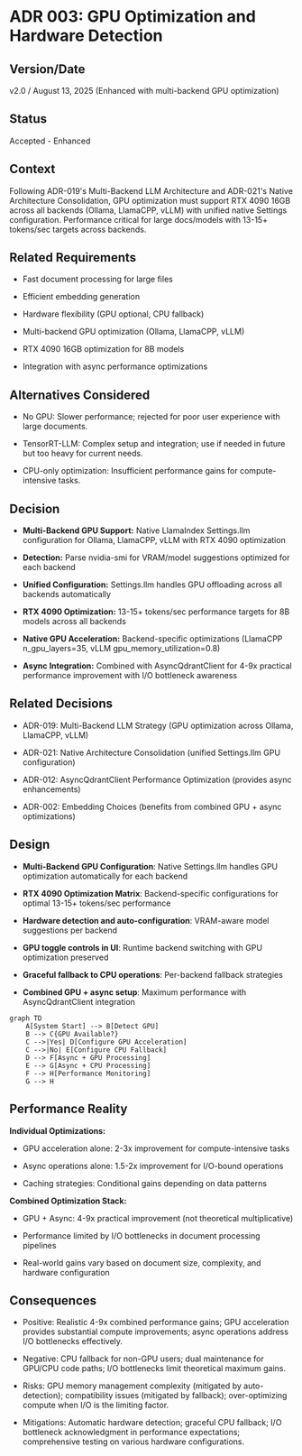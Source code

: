 # ADR 003: GPU Optimization and Hardware Detection

## Version/Date

v2.0 / August 13, 2025 (Enhanced with multi-backend GPU optimization)

## Status

Accepted - Enhanced

## Context

Following ADR-019's Multi-Backend LLM Architecture and ADR-021's Native Architecture Consolidation, GPU optimization must support RTX 4090 16GB across all backends (Ollama, LlamaCPP, vLLM) with unified native Settings configuration. Performance critical for large docs/models with 13-15+ tokens/sec targets across backends.

## Related Requirements

- Fast document processing for large files

- Efficient embedding generation

- Hardware flexibility (GPU optional, CPU fallback)

- Multi-backend GPU optimization (Ollama, LlamaCPP, vLLM)

- RTX 4090 16GB optimization for 8B models

- Integration with async performance optimizations

## Alternatives Considered

- No GPU: Slower performance; rejected for poor user experience with large documents.

- TensorRT-LLM: Complex setup and integration; use if needed in future but too heavy for current needs.

- CPU-only optimization: Insufficient performance gains for compute-intensive tasks.

## Decision

- **Multi-Backend GPU Support:** Native LlamaIndex Settings.llm configuration for Ollama, LlamaCPP, vLLM with RTX 4090 optimization

- **Detection:** Parse nvidia-smi for VRAM/model suggestions optimized for each backend

- **Unified Configuration:** Settings.llm handles GPU offloading across all backends automatically

- **RTX 4090 Optimization:** 13-15+ tokens/sec performance targets for 8B models across all backends

- **Native GPU Acceleration:** Backend-specific optimizations (LlamaCPP n_gpu_layers=35, vLLM gpu_memory_utilization=0.8)

- **Async Integration:** Combined with AsyncQdrantClient for 4-9x practical performance improvement with I/O bottleneck awareness

## Related Decisions

- ADR-019: Multi-Backend LLM Strategy (GPU optimization across Ollama, LlamaCPP, vLLM)

- ADR-021: Native Architecture Consolidation (unified Settings.llm GPU configuration)

- ADR-012: AsyncQdrantClient Performance Optimization (provides async enhancements)

- ADR-002: Embedding Choices (benefits from combined GPU + async optimizations)

## Design

- **Multi-Backend GPU Configuration**: Native Settings.llm handles GPU optimization automatically for each backend

- **RTX 4090 Optimization Matrix**: Backend-specific configurations for optimal 13-15+ tokens/sec performance

- **Hardware detection and auto-configuration**: VRAM-aware model suggestions per backend

- **GPU toggle controls in UI**: Runtime backend switching with GPU optimization preserved

- **Graceful fallback to CPU operations**: Per-backend fallback strategies

- **Combined GPU + async setup**: Maximum performance with AsyncQdrantClient integration

```mermaid
graph TD
    A[System Start] --> B[Detect GPU]
    B --> C{GPU Available?}
    C -->|Yes| D[Configure GPU Acceleration]
    C -->|No| E[Configure CPU Fallback]
    D --> F[Async + GPU Processing]
    E --> G[Async + CPU Processing]
    F --> H[Performance Monitoring]
    G --> H
```

## Performance Reality

**Individual Optimizations:**

- GPU acceleration alone: 2-3x improvement for compute-intensive tasks

- Async operations alone: 1.5-2x improvement for I/O-bound operations

- Caching strategies: Conditional gains depending on data patterns

**Combined Optimization Stack:**

- GPU + Async: 4-9x practical improvement (not theoretical multiplicative)

- Performance limited by I/O bottlenecks in document processing pipelines

- Real-world gains vary based on document size, complexity, and hardware configuration

## Consequences

- Positive: Realistic 4-9x combined performance gains; GPU acceleration provides substantial compute improvements; async operations address I/O bottlenecks effectively.

- Negative: CPU fallback for non-GPU users; dual maintenance for GPU/CPU code paths; I/O bottlenecks limit theoretical maximum gains.

- Risks: GPU memory management complexity (mitigated by auto-detection); compatibility issues (mitigated by fallback); over-optimizing compute when I/O is the limiting factor.

- Mitigations: Automatic hardware detection; graceful CPU fallback; I/O bottleneck acknowledgment in performance expectations; comprehensive testing on various hardware configurations.
